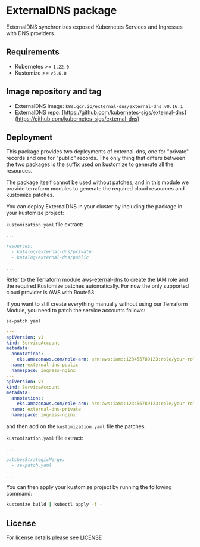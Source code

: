 # ExternalDNS package

<!-- <SD-DOCS> -->

ExternalDNS synchronizes exposed Kubernetes Services and Ingresses with DNS providers.

## Requirements

- Kubernetes >= `1.22.0`
- Kustomize >= `v5.6.0`

## Image repository and tag

- ExternalDNS image: `k8s.gcr.io/external-dns/external-dns:v0.16.1`
- ExternalDNS repo: [https://github.com/kubernetes-sigs/external-dns](https://github.com/kubernetes-sigs/external-dns)

## Deployment

This package provides two deployments of external-dns, one for "private" records and one for "public" records. The only thing that differs between the two packages is the
suffix used on kustomize to generate all the resources.

The package itself cannot be used without patches, and in this module we provide terraform modules to generate the required cloud resources and kustomize patches.

You can deploy ExternalDNS in your cluster by including the package in your kustomize project:

`kustomization.yaml` file extract:
```yaml
...

resources:
  - katalog/external-dns/private
  - katalog/external-dns/public

...
```

Refer to the Terraform module [aws-eternal-dns](../../modules/aws-external-dns) to create the
IAM role and the required Kustomize patches automatically. For now the only supported cloud provider is AWS with Route53.

If you want to still create everything manually without using our Terraform Module, you need to patch the service accounts follows:

`sa-patch.yaml`
```yaml
---
apiVersion: v1
kind: ServiceAccount
metadata:
  annotations:
    eks.amazonaws.com/role-arn: arn:aws:iam::123456789123:role/your-role-name-public
  name: external-dns-public
  namespace: ingress-nginx
---
apiVersion: v1
kind: ServiceAccount
metadata:
  annotations:
    eks.amazonaws.com/role-arn: arn:aws:iam::123456789123:role/your-role-name-private
  name: external-dns-private
  namespace: ingress-nginx
```

and then add on the `kustomization.yaml` file the patches:

`kustomization.yaml` file extract:
```yaml
...

patchesStrategicMerge:
  - sa-patch.yaml

...
```

You can then apply your kustomize project by running the following command:

```bash
kustomize build | kubectl apply -f -
```

<!-- </SD-DOCS> -->

## License

For license details please see [LICENSE](../../LICENSE)
